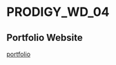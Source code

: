 # PRODIGY_WD_04
## Portfolio Website
[portfolio](https://adarshmadhusoodanan.github.io/PRODIGY_WD_04/)
